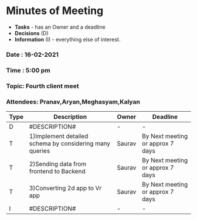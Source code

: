 # Minutes of Meeting

* **Tasks** - has an Owner and a deadline
* **Decisions** (D)
* **Information** (I) - everything else of interest.
 
### Date : 16-02-2021
### Time : 5:00 pm
### Topic: Fourth client meet
### Attendees: Pranav,Aryan,Meghasyam,Kalyan

Type | Description | Owner | Deadline
---- | ---- | ---- | ----
D | #DESCRIPTION# | - | -
T |1)Implement detailed schema by considering many queries| Saurav | By Next meeting or approx 7 days
T |2)Sending data from frontend to Backend | Saurav | By Next meeting or approx 7 days
T |3)Converting 2d app to Vr app | Saurav | By Next meeting or approx 7 days 
I | #DESCRIPTION# | - | -

